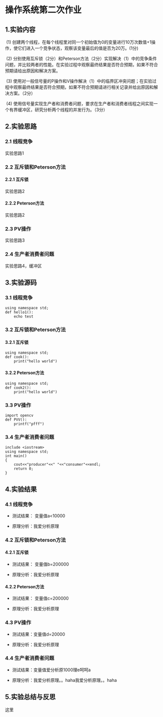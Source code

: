 # 操作系统第二次作业

## 1.实验内容

​	(1) 创建两个线程，在每个线程里对同一个初始值为0的变量进行10万次数值+1操作，使它们进入一个竞争状态，观察该变量最后的值是否为20万。(1分)

​	(2) 分别使用互斥锁（2分）和Peterson方法（2分）实现解决（1）中的竞争条件问题，并比较两者的性能。在实验过程中观察最终结果是否符合预期，如果不符合预期请给出原因和解决方案。

​	(3) 使用对一般信号量的P操作和V操作解决（1）中的临界区冲突问题；在实验过程中观察最终结果是否符合预期，如果不符合预期请进行相关记录并给出原因和解决方案。（2分）

​	(4) 使用信号量实现生产者和消费者问题，要求在生产者和消费者线程之间实现一个有界缓冲区，研究分析两个线程的并发行为。（3分）

## 2.实验思路

### 2.1 线程竞争

实验思路1

### 2.2 互斥锁和Peterson方法

#### 2.2.1 互斥锁

实验思路2

#### 2.2.2 Peterson方法

实验思路2

### 2.3 PV操作

实验思路3

### 2.4 生产者消费者问题

实验思路4，缓冲区

## 3.实验源码

### 3.1 线程竞争

```
using namespace std;
def hello1():
	echo test
```



### 3.2 互斥锁和Peterson方法

#### 3.2.1 互斥锁

```
using namespace std;
def cook():
	print("hello world")
```

#### 3.2.2 Peterson方法

```
using namespace std;
def cook2():
	print("hello world")
```

### 3.3 PV操作

```
import opencv
def PVV():
	printf("pfff")
```



### 3.4 生产者消费者问题

```
include <iostream>
using namespace std;
int main()
{
	cout<<"producer"<<" "<<"consumer"<<endl;
	return 0;
}
```



## 4.实验结果

### 4.1 线程竞争

* 测试结果： 变量值a<10000

* 原理分析：我爱分析原理

### 4.2 互斥锁和Peterson方法

#### 4.2.1 互斥锁

* 测试结果： 变量值b=200000

* 原理分析：我爱分析原理

#### 4.2.2 Peterson方法

* 测试结果： 变量值c=200000

* 原理分析：我爱分析原理

### 4.3 PV操作

* 测试结果：变量值d=20000

* 原理分析：我爱分析原理

### 4.4 生产者消费者问题

* 测试结果：变量值爱分析原1000理e呵呵a

* 原理分析：我爱分析原理。。haha我爱分析原理。。haha



## 5.实验总结与反思

这里

